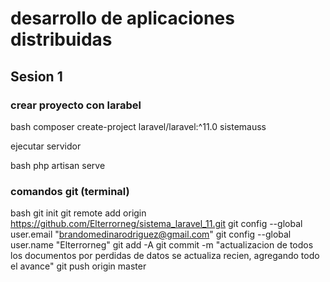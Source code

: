 # desarrollo de aplicaciones distribuidas
## Sesion 1

### crear proyecto con larabel
bash
   composer create-project laravel/laravel:^11.0 sistemauss

ejecutar servidor

bash
    php artisan serve





### comandos git (terminal)
bash
git init
git remote add origin https://github.com/Elterrorneg/sistema_laravel_11.git
git config --global user.email "brandomedinarodriguez@gmail.com"
git config --global user.name "Elterrorneg"
git add -A
git commit -m "actualizacion de todos los documentos por perdidas de datos se actualiza recien, agregando todo el avance"
git push origin master
